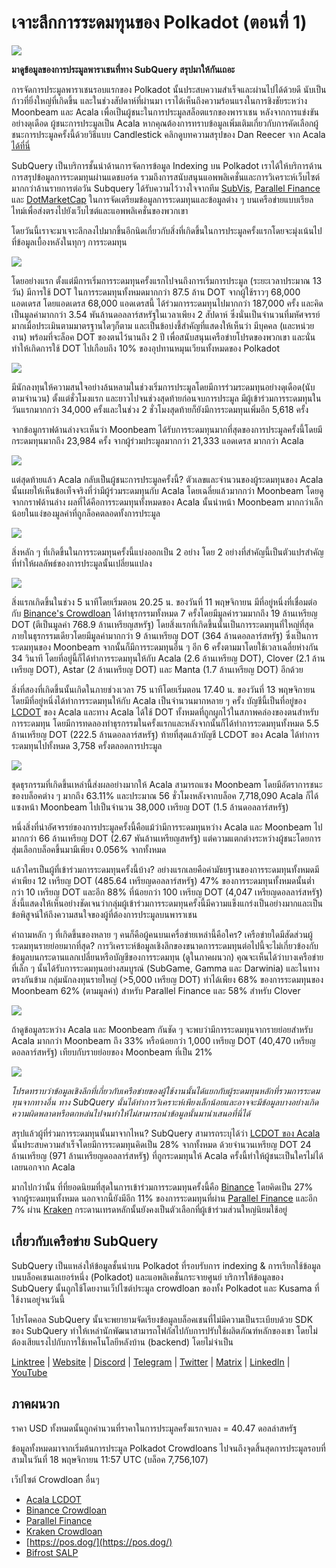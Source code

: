 # เจาะลึกการระดมทุนของ Polkadot (ตอนที่ 1)

![](https://miro.medium.com/max/2400/1*JvR4YsstF6OHG3mTr_1Seg.png)

**มาดูข้อมูลของการประมูลพาราเชนที่ทาง SubQuery สรุปมาให้กันเถอะ**

การจัดการประมูลพาราเชนรอบแรกของ Polkadot นั้นประสบความสำเร็จและผ่านไปได้ด้วยดี นับเป็นก้าวที่ยิ่งใหญ่ที่เกิดขึ้น และในช่วงสัปดาห์ที่ผ่านมา เราได้เห็นถึงความร้อนแรงในการชิงชัยระหว่าง Moonbeam และ Acala เพื่อเป็นผู้ชนะในการประมูลสล็อตแรกของพาราเชน หลังจากการแข่งขันอย่างดุเดือด ผู้ชนะการประมูลเป็น Acala หากคุณต้องการทราบข้อมูลเพิ่มเติมเกี่ยวกับการคัดเลือกผู้ชนะการประมูลครั้งนี้ด้วยวิธีแบบ Candlestick คลิกดูบทความสรุปของ Dan Reecer จาก Acala [ได้ที่นี่](https://twitter.com/danreecer_/status/1364646604024786949)

SubQuery เป็นบริการชั้นนำด้านการจัดการข้อมูล Indexing บน Polkadot เราได้ให้บริการด้านการสรุปข้อมูลการระดมทุนผ่านแดชบอร์ด รวมถึงการสนับสนุนแอพพลิเคชั่นและการวิเคราะห์เว็บไซต์มากกว่าล้านรายการต่อวัน Subquery ได้รับความไว้วางใจจากทีม [SubVis](https://www.subvis.io/), [Parallel Finance](https://parallel.fi/) และ [DotMarketCap](https://dotmarketcap.com/) ในการจัดเตรียมข้อมูลการระดมทุนและข้อมูลต่าง ๆ บนเครือข่ายแบบเรียลไทม์เพื่อส่งตรงไปยังเว็บไซต์และแอพพลิเคชั่นของพวกเขา

โดยวันนี้เราจะมาเจาะลึกลงไปมากขึ้นอีกนิดเกี่ยวกับสิ่งที่เกิดขึ้นในการประมูลครั้งแรกโดยจะมุ่งเน้นไปที่ข้อมูลเบื้องหลังในทุกๆ การระดมทุน

![](https://miro.medium.com/max/2400/0*Pcp3KJvC5eyP2KQ3)

โดยอย่างแรก ตั้งแต่มีการเริ่มการระดมทุนครั้งแรกไปจนถึงการเริ่มการประมูล (ระยะเวลาประมาณ 13 วัน) มีการใช้ DOT ในการระดมทุนทั้งหมดมากกว่า 87.5 ล้าน DOT จากผู้ใช้ราวๆ 68,000 แอดเดรส โดยแอดเดรส 68,000 แอดเดรสนี้ ได้ร่วมการระดมทุนไปมากกว่า 187,000 ครั้ง และคิดเป็นมูลค่ามากกว่า 3.54 พันล้านดอลลาร์สหรัฐในเวลาเพียง 2 สัปดาห์ ซึ่งนั่นเป็นจำนวนที่มหัศจรรย์มากเมื่อประเมินตามมาตรฐานใดๆก็ตาม และเป็นข้อบ่งชี้สำคัญที่แสดงให้เห็นว่า มีบุคคล (และหน่วยงาน) พร้อมที่จะล็อค DOT ของตนไว้นานถึง 2 ปี เพื่อสนับสนุนเครือข่ายโปรดของพวกเขา และนั่นทำให้เกิดการใช้ DOT ไปเกือบถึง 10% ของอุปทานหมุนเวียนทั้งหมดของ Polkadot

![](https://miro.medium.com/max/2400/0*-ovBJnjxAKfeB81Y)

มีนักลงทุนให้ความสนใจอย่างล้นหลามในช่วงเริ่มการประมูลโดยมีการร่วมระดมทุนอย่างดุเดือด(นับตามจำนวน) ตั้งแต่ชั่วโมงแรก และยาวไปจนช่วงสุดท้ายก่อนจบการประมูล มีผู้เข้าร่วมการระดมทุนในวันแรกมากกว่า 34,000 ครั้งและในช่วง 2 ชั่วโมงสุดท้ายก็ยังมีการระดมทุนเพิ่มอีก 5,618 ครั้ง

จากข้อมูกราฟด้านล่างจะเห็นว่า Moonbeam ได้รับการระดมทุนมากที่สุดของการประมูลครั้งนี้โดยมีกระดมทุนมากถึง 23,984 ครั้ง จากผู้ร่วมประมูลมากกว่า 21,333 แอดเดรส มากกว่า Acala

![](https://miro.medium.com/max/2400/0*MSHfjnu7KmMvDmnY)

แต่สุดท้ายแล้ว Acala กลับเป็นผู้ชนะการประมูลครั้งนี้? ตัวเลขและจำนวนของผู้ระดมทุนของ Acala นั้นเผยให้เห็นข้อเท็จจริงที่ว่ามีผู้ร่วมระดมทุนกับ Acala โดยเฉลี่ยแล้วมากกว่า Moonbeam โดยดูจากกราฟด้านล่าง ผลที่ได้คือการระดมทุนทั้งหมดของ Acala นั้นนำหน้า Moonbeam มากกว่าเล็กน้อยในแง่ของมูลค่าที่ถูกล็อคตลอดทั้งการประมูล

![](https://miro.medium.com/max/2400/0*YbV-ReqSwfimUsbO)

สิ่งหลัก ๆ ที่เกิดขึ้นในการระดมทุนครั้งนี้แบ่งออกเป็น 2 อย่าง โดย 2 อย่างที่สำคัญนี้เป็นตัวแปรสำคัญที่ทำให้ผลลัพธ์ของการประมูลนั้นเปลี่ยนแปลง

![](https://miro.medium.com/max/2400/0*jmRsZ7kxEYAWYaUq)

สิ่งแรกเกิดขึ้นในช่วง 5 นาทีโดยเริ่มตอน 20.25 น. ของวันที่ 11 พฤษจิกายน มีที่อยู่หนึ่งที่เชื่อมต่อกับ [Binance's Crowdloan](https://www.binance.com/en/dotslot) ได้ทำธุรกรรมทั้งหมด 7 ครั้งโดยมีมูลค่ารวมมากถึง 19 ล้านเหรียญ DOT (ตีเป็นมูลค่า 768.9 ล้านเหรียญสหรัฐ) โดยสิ่งแรกที่เกิดขึ้นนั้นเป็นการระดมทุนที่ใหญ่ที่สุดภายในธุรกรรมเดียวโดยมีมูลค่ามากกว่า 9 ล้านเหรียญ DOT (364 ล้านดอลลาร์สหรัฐ) ซึ่งเป็นการระดมทุนของ Moonbeam จากนั้นก็มีการระดมทุนอื่น ๆ อีก 6 ครั้งตามมาโดยใช้เวลาเฉลี่ยห่างกัน 34 วินาที โดยที่อยู่นี้ก็ได้ทำการระดมทุนให้กับ Acala (2.6 ล้านเหรียญ DOT), Clover (2.1 ล้านเหรียญ DOT), Astar (2 ล้านเหรียญ DOT) และ Manta (1.7 ล้านเหรียญ DOT) อีกด้วย

สิ่งที่สองที่เกิดขึ้นนั้นเกิดในภายช่วงเวลา 75 นาทีโดยเริ่มตอน 17.40 น. ของวันที่ 13 พฤษจิกายน โดยมีที่อยู่หนึ่งได้ทำการระดมทุนให้กับ Acala เป็นจำนวนมากหลาย ๆ ครั้ง บัญชีนี้เป็นที่อยู่ของ [LCDOT](https://medium.com/acalanetwork/acala-liquid-crowdloan-dot-lcdot-launch-on-polkadot-f28d8f561157) ของ Acala และทาง Acala ได้ใช้ DOT ทั้งหมดที่ถูกผูกไว้ในสภาพคล่องของตนสำหรับการระดมทุน โดยมีการทดลองทำธุรกรรมในครั้งแรกและหลังจากนั้นก็ได้ทำการระดมทุนทั้งหมด 5.5 ล้านเหรียญ DOT (222.5 ล้านดอลลาร์สหรัฐ) ท้ายที่สุดแล้วบัญชี LCDOT ของ Acala ได้ทำการระดมทุนไปทั้งหมด 3,758 ครั้งตลอดการประมูล

![](https://miro.medium.com/max/2400/0*GTJviXqhPmRIIf73)

ชุดธุรกรรมที่เกิดขึ้นเหล่านี้ส่งผลอย่างมากให้ Acala สามารถแซง Moonbeam โดยมีอัตราการชนะของบล็อคต่าง ๆ มากถึง 63.11% และประมาณ 56 ชั่วโมงหลังจากบล็อค 7,718,090 Acala ก็ได้แซงหน้า Moonbeam ไปเป็นจำนวน 38,000 เหรียญ DOT (1.5 ล้านดอลลาร์สหรัฐ)

หนึ่งสิ่งที่น่าอัศจรรย์ของการประมูลครั้งนี้คือแม้ว่ามีการระดมทุนหว่าง Acala และ Moonbeam ไปมากกว่า 66 ล้านเหรียญ DOT (2.67 พันล้านเหรียญสหรัฐ) แต่ความแตกต่างระหว่างผู้ชนะโดยการสุ่มเลือกบล็อคขึ้นมามีเพียง 0.056% จากทั้งหมด

แล้วใครเป็นผู้ที่เข้าร่วมการระดมทุนครั้งนี้บ้าง? อย่างแรกเลยคือค่ามัธยฐานของการระดมทุนทั้งหมดมีค่าเพียง 12 เหรียญ DOT (485.64 เหรียญดอลลาร์สหรัฐ) 47% ของการระดมทุนทั้งหมดนั้นต่ำกว่า 10 เหรียญ DOT และอีก 88% ที่น้อยกว่า 100 เหรียญ DOT (4,047 เหรียญดอลลาร์สหรัฐ) สิ่งนี้แสดงให้เห็นอย่างชัดเจนว่ากลุ่มผู้เข้าร่วมการระดมทุนครั้งนี้มีความแข็งแกร่งเป็นอย่างมากและเป็นข้อพิสูจน์ให้ถึงความสนใจของผู้ที่ต้องการประมูลบนพาราเชน

คำถามหลัก ๆ ที่เกิดขึ้นของหลาย ๆ คนก็คือผู้คนบนเครื่อข่ายเหล่านี้คือใคร? เครือข่ายใดมีสัดส่วนผู้ระดมทุนรายย่อยมากที่สุด? การวิเคราะห์ข้อมูลเชิงลึกของขนาดการระดมทุนต่อไปนี้จะไม่เกี่ยวข้องกับข้อมูลบนกระดานแลกเปลี่ยนหรือบัญชีของการระดมทุน (ดูในภาคผนวก) คุณจะเห็นได้ว่าบางเครือข่ายที่เล็ก ๆ นั้นได้รับการระดมทุนอย่างสมบูรณ์ (SubGame, Gamma และ Darwinia) และในทางตรงกันข้าม กลุ่มนักลงทุนรายใหญ่ (>5,000 เหรียญ DOT) ทำได้เพียง 68% ของการระดมทุนของ Moonbeam 62% (ตามมูลค่า) สำหรับ Parallel Finance และ 58% สำหรับ Clover

![](https://miro.medium.com/max/2400/0*ztRnFrVfJ2aTlMiU)

ถ้าดูข้อมูลระหว่าง Acala และ Moonbeam กันชัด ๆ จะพบว่ามีการระดมทุนจากรายย่อยสำหรับ Acala มากกว่า Moonbeam ถึง 33% หรือน้อยกว่า 1,000 เหรียญ DOT (40,470 เหรียญดอลลาร์สหรัฐ) เทียบกับรายย่อยของ Moonbeam ที่เป็น 21%

![](https://miro.medium.com/max/2400/0*ge-2XDPgddj-J07V)

_โปรดทราบว่าข้อมูลเชิงลึกที่เกี่ยวกับเครือข่ายของผู้ใช้งานนั้นได้แยกกับผู้ระดมทุนหลักที่รวมการระดมทุนจากทางอื่น ทาง SubQuery นั้นได้ทำการวิเคราะห์เพียงเล็กน้อยและอาจจะมีข้อมูลบางอย่างเกิดความผิดพลาดหรือตกหล่นไปจนทำให้ไม่สามารถนำข้อมูลนั้นมานำเสนอที่นี่ได้_

สรุปแล้วผู้ที่ร่วมการระดมทุนนั้นมาจากไหน? SubQuery สามารถระบุได้ว่า [LCDOT ของ Acala](https://medium.com/acalanetwork/acala-liquid-crowdloan-dot-lcdot-launch-on-polkadot-f28d8f561157) นั้นประสบความสำเร็จโดยมีการระดมทุนคิดเป็น 28% จากทั้งหมด ด้วยจำนวนเหรียญ DOT 24 ล้านเหรียญ (971 ล้านเหรียญดอลลาร์สหรัฐ) ที่ถูกระดมทุนให้ Acala ครั้งนี้ทำให้ผู้ชนะเป็นใครไม่ได้เลยนอกจาก Acala

มากไปกว่านั้น ที่ที่ยอดนิยมที่สุดในการเข้าร่วมการระดมทุนครั้งนี้คือ [Binance](https://www.binance.com/en/dotslot) โดยคิดเป็น 27% จากผู้ระดมทุนทั้งหมด นอกจากนี้ยังมีอีก 11% ของการระดมทุนที่ผ่าน [Parallel Finance](https://crowdloan.parallel.fi/#/auction/polkadot) และอีก 7% ผ่าน [Kraken](https://www.kraken.com/learn/parachain-auctions) กระดานเทรดหลักนั้นยังคงเป็นตัวเลือกที่ผู้เข้าร่วมส่วนใหญ่นิยมใช้อยู่

## เกี่ยวกับเครือข่าย SubQuery

SubQuery เป็นแหล่งให้ข้อมูลชั้นนำบน Polkadot ที่รอบรับการ indexing & การเรียกใช้ข้อมูลบนบล็อคเชนเลเยอร์หนึ่ง (Polkadot) และแอพลิเคชั่นกระจายศูนย์ บริการให้ข้อมูลของ SubQuery นั้นถูกใช้โดยงานเว็ปไซต์ประมูล crowdloan ของทั้ง Polkadot และ Kusama ที่ใช้งานอยู่จนวันนี้

โปรโตคอล SubQuery นั้นจะพยายามจัดเรียงข้อมูลบล็อคเชนที่ไม่มีความเป็นระเบียบด้วย SDK ของ SubQuery ทำให้เหล่านักพัฒนาสามารถโฟกัสไปกับการปรับใช้ผลิตภัณฑ์หลักของเขา โดยไม่ต้องเสียแรงไปกับการใช้เทคโนโลยีหลังบ้าน (backend) โดยไม่จำเป็น

​​​​[Linktree](https://linktr.ee/subquerynetwork)  |  [Website](https://subquery.network/)  |  [Discord](https://discord.com/invite/78zg8aBSMG)  |  [Telegram](https://t.me/subquerynetwork)  |  [Twitter](https://twitter.com/subquerynetwork)  |  [Matrix](https://matrix.to/#/#subquery:matrix.org)  |  [LinkedIn](https://www.linkedin.com/company/subquery)  |  [YouTube](https://www.youtube.com/channel/UCi1a6NUUjegcLHDFLr7CqLw)

## ภาคผนวก

ราคา USD ทั้งหมดนั้นถูกคำนวนที่ราคาในการประมูลครั้งแรกจบลง = 40.47 ดอลล่าสหรัฐ

ข้อมูลทั้งหมดมาจากเริ่มต้นการประมูล Polkadot Crowdloans ไปจนถึงจุดสิ้นสุดการประมูลรอบที่สามในวันที่ 18 พฤษจิกายน 11:57 UTC (บล็อค 7,756,107)

เว็ปไซต์ Crowdloan อื่นๆ

-   [Acala LCDOT](https://medium.com/acalanetwork/acala-liquid-crowdloan-dot-lcdot-launch-on-polkadot-f28d8f561157)
-   [Binance Crowdloan](https://www.binance.com/en/dotslot)
-   [Parallel Finance](https://crowdloan.parallel.fi/#/auction/polkadot)
-   [Kraken Crowdloan](https://www.kraken.com/learn/parachain-auctions)
-   [https://pos.dog/](https://pos.dog/)
-   [Bifrost SALP](https://medium.com/bifrost-finance/bifrost-announces-slot-auction-liquidity-protocol-salp-weekly-report-51-57a7f69aad34)
